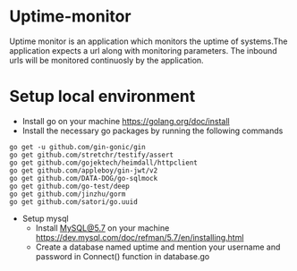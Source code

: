 # Uptime-monitor
Uptime monitor is an application which monitors the uptime of systems.The application expects a url along with monitoring parameters. The inbound urls will be monitored continuosly by the application.

# Setup local environment 
* Install go on your machine https://golang.org/doc/install
* Install the necessary go packages by running the following commands
```
go get -u github.com/gin-gonic/gin
go get github.com/stretchr/testify/assert
go get github.com/gojektech/heimdall/httpclient
go get github.com/appleboy/gin-jwt/v2
go get github.com/DATA-DOG/go-sqlmock
go get github.com/go-test/deep
go get github.com/jinzhu/gorm
go get github.com/satori/go.uuid
```
* Setup mysql 
    * Install MySQL@5.7 on your machine https://dev.mysql.com/doc/refman/5.7/en/installing.html
    * Create a database named uptime and mention your username and password in Connect() function in database.go
